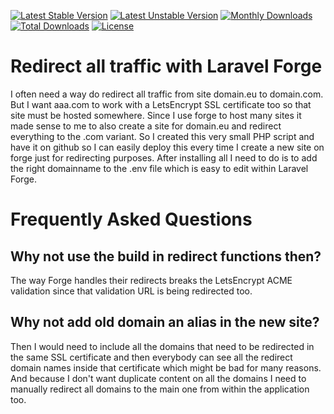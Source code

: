[![Latest Stable Version](https://poser.pugx.org/nickdekruijk/forge-redirect/v/stable)](https://packagist.org/packages/nickdekruijk/forge-redirect)
[![Latest Unstable Version](https://poser.pugx.org/nickdekruijk/forge-redirect/v/unstable)](https://packagist.org/packages/nickdekruijk/forge-redirect)
[![Monthly Downloads](https://poser.pugx.org/nickdekruijk/forge-redirect/d/monthly)](https://packagist.org/packages/nickdekruijk/forge-redirect)
[![Total Downloads](https://poser.pugx.org/nickdekruijk/forge-redirect/downloads)](https://packagist.org/packages/nickdekruijk/forge-redirect)
[![License](https://poser.pugx.org/nickdekruijk/forge-redirect/license)](https://packagist.org/packages/nickdekruijk/forge-redirect)

# Redirect all traffic with Laravel Forge
I often need a way do redirect all traffic from site domain.eu to domain.com. But I want aaa.com to work with a LetsEncrypt SSL certificate too so that site must be hosted somewhere. Since I use forge to host many sites it made sense to me to also create a site for domain.eu and redirect everything to the .com variant. So I created this very small PHP script and have it on github so I can easily deploy this every time I create a new site on forge just for redirecting purposes.
After installing all I need to do is to add the right domainname to the .env file which is easy to edit within Laravel Forge.

# Frequently Asked Questions

## Why not use the build in redirect functions then?
The way Forge handles their redirects breaks the LetsEncrypt ACME validation since that validation URL is being redirected too.

## Why not add old domain an alias in the new site?
Then I would need to include all the domains that need to be redirected in the same SSL certificate and then everybody can see all the redirect domain names inside that certificate which might be bad for many reasons.
And because I don't want duplicate content on all the domains I need to manually redirect all domains to the main one from within the application too.
